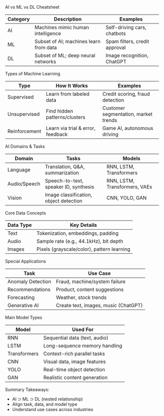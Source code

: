 AI vs ML vs DL Cheatsheet

| Category       | Description                                   | Examples                           |
|---------------|---------------------------------------------|------------------------------------|
| AI            | Machines mimic human intelligence           | Self-driving cars, chatbots        |
| ML            | Subset of AI; machines learn from data      | Spam filters, credit approval      |
| DL            | Subset of ML; deep neural networks          | Image recognition, ChatGPT         |

Types of Machine Learning

| Type          | How It Works                                 | Examples                            |
|---------------|---------------------------------------------|-------------------------------------|
| Supervised    | Learn from labeled data                    | Credit scoring, fraud detection     |
| Unsupervised  | Find hidden patterns/clusters              | Customer segmentation, market trends|
| Reinforcement | Learn via trial & error, feedback          | Game AI, autonomous driving         |

AI Domains & Tasks

| Domain        | Tasks                                        | Models                               |
|---------------|--------------------------------------------|-------------------------------------|
| Language      | Translation, Q&A, summarization            | RNN, LSTM, Transformers             |
| Audio/Speech  | Speech-to-text, speaker ID, synthesis      | RNN, LSTM, Transformers, VAEs       |
| Vision        | Image classification, object detection     | CNN, YOLO, GAN                      |

Core Data Concepts

| Data Type     | Key Details                                 |
|---------------|--------------------------------------------|
| Text          | Tokenization, embeddings, padding          |
| Audio         | Sample rate (e.g., 44.1kHz), bit depth     |
| Images        | Pixels (grayscale/color), pattern learning |

Special Applications

| Task              | Use Case                                  |
|-------------------|-----------------------------------------|
| Anomaly Detection | Fraud, machine/system failure           |
| Recommendations   | Product, content suggestions            |
| Forecasting       | Weather, stock trends                   |
| Generative AI     | Create text, images, music (ChatGPT)    |

Main Model Types

| Model         | Used For                                    |
|--------------|--------------------------------------------|
| RNN          | Sequential data (text, audio)              |
| LSTM         | Long-sequence memory handling             |
| Transformers | Context-rich parallel tasks               |
| CNN          | Visual data, image features               |
| YOLO         | Real-time object detection               |
| GAN          | Realistic content generation             |

Summary Takeaways:
- AI ⊃ ML ⊃ DL (nested relationship)
- Align task, data, and model type
- Understand use cases across industries
